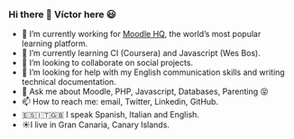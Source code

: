 ### Hi there 👋 Víctor here :smiley:

- 🔭 I’m currently working for [Moodle HQ](https://moodle.com/), the world’s most popular learning platform.
- 🌱 I’m currently learning CI (Coursera) and Javascript (Wes Bos).
- 👯 I’m looking to collaborate on social projects.
- 🤔 I’m looking for help with my English communication skills and writing technical documentation.
- 💬 Ask me about Moodle, PHP, Javascript, Databases, Parenting :stuck_out_tongue_closed_eyes:
- 📫 How to reach me: email, Twitter, Linkedin, GitHub.
- :es::it::uk: I speak Spanish, Italian and English.
- :sunny:I live in Gran Canaria, Canary Islands.
